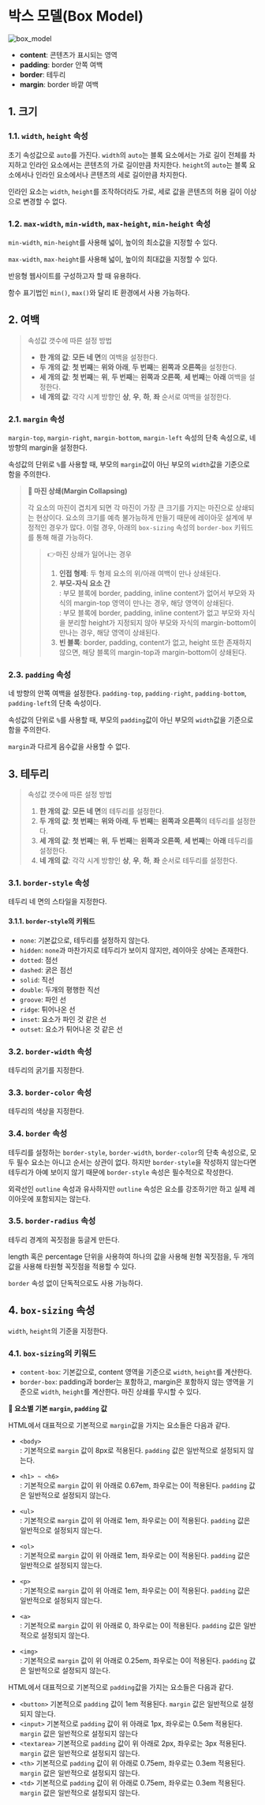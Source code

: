 # 박스 모델(Box Model)

![box_model](/img/box_model.png)

- **content**: 콘텐츠가 표시되는 영역
- **padding**: border 안쪽 여백
- **border**: 테두리
- **margin**: border 바깥 여백

## 1. 크기

### 1.1. `width`, `height` 속성

초기 속성값으로 `auto`를 가진다. `width`의 `auto`는 블록 요소에서는 가로 길이 전체를 차지하고 인라인 요소에서는 콘텐츠의 가로 길이만큼 차지한다. `height`의 `auto`는 블록 요소에서나 인라인 요소에서나 콘텐츠의 세로 길이만큼 차지한다.

인라인 요소는 `width`, `height`를 조작하더라도 가로, 세로 값을 콘텐츠의 허용 길이 이상으로 변경할 수 없다.

### 1.2. `max-width`, `min-width`, `max-height`, `min-height` 속성

`min-width`, `min-height`를 사용해 넓이, 높이의 최소값을 지정할 수 있다.

`max-width`, `max-height`를 사용해 넓이, 높이의 최대값을 지정할 수 있다.

반응형 웹사이트를 구성하고자 할 때 유용하다.

함수 표기법인 `min()`, `max()`와 달리 IE 환경에서 사용 가능하다.

## 2. 여백

> 속성값 갯수에 따른 설정 방법
>
> - **한 개의 값**: **모든 네 면**의 여백을 설정한다.
> - **두 개의 값**: **첫 번째**는 **위와 아래**, **두 번째**는 **왼쪽과 오른쪽**을 설정한다.
> - **세 개의 값**: **첫 번째**는 **위**, **두 번째**는 **왼쪽과 오른쪽**, **세 번째**는 **아래** 여백을 설정한다.
> - **네 개의 값**: 각각 시계 방향인 **상**, **우**, **하**, **좌** 순서로 여백을 설정한다.

### 2.1. `margin` 속성

`margin-top`, `margin-right`, `margin-bottom`, `margin-left` 속성의 단축 속성으로, 네 방향의 margin을 설정한다.

속성값의 단위로 `%`를 사용할 때, 부모의 `margin`값이 아닌 부모의 `width`값을 기준으로 함을 주의한다.

> **📌 마진 상쇄(Margin Collapsing)**
>
> 각 요소의 마진이 겹치게 되면 각 마진이 가장 큰 크기를 가지는 마진으로 상쇄되는 현상이다. 요소의 크기를 예측 불가능하게 만들기 때문에 레이아웃 설계에 부정적인 경우가 많다. 이럴 경우, 아래의 `box-sizing` 속성의 `border-box` 키워드를 통해 해결 가능하다.
>
> > 👉마진 상쇄가 일어나는 경우
> >
> > 1. **인접 형제**: 두 형제 요소의 위/아래 여백이 만나 상쇄된다.
> > 2. **부모-자식 요소 간**  
> >    : 부모 블록에 border, padding, inline content가 없어서 부모와 자식의 margin-top 영역이 만나는 경우, 해당 영역이 상쇄된다.  
> >    : 부모 블록에 border, padding, inline content가 없고 부모와 자식을 분리할 height가 지정되지 않아 부모와 자식의 margin-bottom이 만나는 경우, 해당 영역이 상쇄된다.
> > 3. **빈 블록**: border, padding, content가 없고, height 또한 존재하지 않으면, 해당 블록의 margin-top과 margin-bottom이 상쇄된다.

### 2.3. `padding` 속성

네 방향의 안쪽 여백을 설정한다. `padding-top`, `padding-right`, `padding-bottom`, `padding-left`의 단축 속성이다.

속성값의 단위로 `%`를 사용할 때, 부모의 `padding`값이 아닌 부모의 `width`값을 기준으로 함을 주의한다.

`margin`과 다르게 음수값을 사용할 수 없다.

## 3. 테두리

> 속성값 갯수에 따른 설정 방법
>
> 1. **한 개의 값**: **모든 네 면**의 테두리를 설정한다.
> 2. **두 개의 값**: **첫 번째**는 **위와 아래**, **두 번째**는 **왼쪽과 오른쪽**의 테두리를 설정한다.
> 3. **세 개의 값**: **첫 번째**는 **위**, **두 번째**는 **왼쪽과 오른쪽**, **세 번째**는 **아래** 테두리를 설정한다.
> 4. **네 개의 값**: 각각 시계 방향인 **상**, **우**, **하**, **좌** 순서로 테두리를 설정한다.

### 3.1. `border-style` 속성

테두리 네 면의 스타일을 지정한다.

#### 3.1.1. `border-style`의 키워드

- `none`: 기본값으로, 테두리를 설정하지 않는다.
- `hidden`: `none`과 마찬가지로 테두리가 보이지 않지만, 레이아웃 상에는 존재한다.
- `dotted`: 점선
- `dashed`: 굵은 점선
- `solid`: 직선
- `double`: 두개의 평행한 직선
- `groove`: 파인 선
- `ridge`: 튀어나온 선
- `inset`: 요소가 파인 것 같은 선
- `outset`: 요소가 튀어나온 것 같은 선

### 3.2. `border-width` 속성

테두리의 굵기를 지정한다.

### 3.3. `border-color` 속성

테두리의 색상을 지정한다.

### 3.4. `border` 속성

테두리를 설정하는 `border-style`, `border-width`, `border-color`의 단축 속성으로, 모두 필수 요소는 아니고 순서는 상관이 없다. 하지만 `border-style`을 작성하지 않는다면 테두리가 아예 보이지 않기 때문에 `border-style` 속성은 필수적으로 작성한다.

외곽선인 `outline` 속성과 유사하지만 `outline` 속성은 요소를 강조하기만 하고 실제 레이아웃에 포함되지는 않는다.

### 3.5. `border-radius` 속성

테두리 경계의 꼭짓점을 둥글게 만든다.

length 혹은 percentage 단위을 사용하여 하나의 값을 사용해 원형 꼭짓점을, 두 개의 값을 사용해 타원형 꼭짓점을 적용할 수 있다.

`border` 속성 없이 단독적으로도 사용 가능하다.

## 4. `box-sizing` 속성

`width`, `height`의 기준을 지정한다.

### 4.1. `box-sizing`의 키워드

- `content-box`: 기본값으로, content 영역을 기준으로 `width`, `height`를 계산한다.
- `border-box`: padding과 border는 포함하고, margin은 포함하지 않는 영역을 기준으로 `width`, `height`를 계산한다. 마진 상쇄를 무시할 수 있다.

**🔎 요소별 기본 `margin`, `padding` 값**

HTML에서 대표적으로 기본적으로 `margin`값을 가지는 요소들은 다음과 같다.

- `<body>`  
  : 기본적으로 `margin` 값이 8px로 적용된다. `padding` 값은 일반적으로 설정되지 않는다.

- `<h1> ~ <h6>`  
  : 기본적으로 `margin` 값이 위 아래로 0.67em, 좌우로는 0이 적용된다. `padding` 값은 일반적으로 설정되지 않는다.

- `<ul>`  
  : 기본적으로 `margin` 값이 위 아래로 1em, 좌우로는 0이 적용된다. `padding` 값은 일반적으로 설정되지 않는다.

- `<ol>`  
  : 기본적으로 `margin` 값이 위 아래로 1em, 좌우로는 0이 적용된다. `padding` 값은 일반적으로 설정되지 않는다.

- `<p>`  
  : 기본적으로 `margin` 값이 위 아래로 1em, 좌우로는 0이 적용된다. `padding` 값은 일반적으로 설정되지 않는다.

- `<a>`  
  : 기본적으로 `margin` 값이 위 아래로 0, 좌우로는 0이 적용된다. `padding` 값은 일반적으로 설정되지 않는다.

- `<img>`  
  : 기본적으로 `margin` 값이 위 아래로 0.25em, 좌우로는 0이 적용된다. `padding` 값은 일반적으로 설정되지 않는다.

HTML에서 대표적으로 기본적으로 `padding`값을 가지는 요소들은 다음과 같다.

- `<button>`
  기본적으로 `padding` 값이 1em 적용된다. `margin` 값은 일반적으로 설정되지 않는다.
- `<input>`
  기본적으로 `padding` 값이 위 아래로 1px, 좌우로는 0.5em 적용된다. `margin` 값은 일반적으로 설정되지 않는다
- `<textarea>`
  기본적으로 `padding` 값이 위 아래로 2px, 좌우로는 3px 적용된다. `margin` 값은 일반적으로 설정되지 않는다.
- `<th>`
  기본적으로 `padding` 값이 위 아래로 0.75em, 좌우로는 0.3em 적용된다. `margin` 값은 일반적으로 설정되지 않는다.
- `<td>`
  기본적으로 `padding` 값이 위 아래로 0.75em, 좌우로는 0.3em 적용된다. `margin` 값은 일반적으로 설정되지 않는다.
